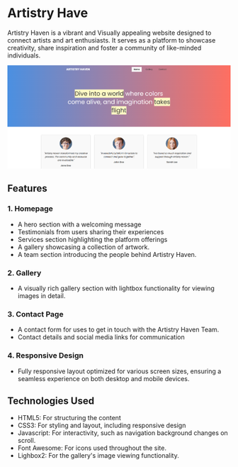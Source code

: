 # Artistry Have

Artistry Haven is a vibrant and Visually appealing website designed to connect artists and art enthusiasts. It serves as a platform to showcase creativity, share inspiration and foster a community of like-minded individuals.

<img src="img/Homepage.png">

## Features

### 1. Homepage

- A hero section with a welcoming message
- Testimonials from users sharing their experiences
- Services section highlighting the platform offerings
- A gallery showcasing a collection of artwork.
- A team section introducing the people behind Artistry Haven.

### 2. Gallery

- A visually rich gallery section with lightbox functionality for viewing images in detail.

### 3. Contact Page

- A contact form for uses to get in touch with the Artistry Haven Team.
- Contact details and social media links for communication

### 4. Responsive Design

- Fully responsive layout optimized for various screen sizes, ensuring a seamless experience on both desktop and mobile devices.

## Technologies Used

- HTML5: For structuring the content
- CSS3: For styling and layout, including responsive design
- Javascript: For interactivity, such as navigation background changes on scroll.
- Font Awesome: For icons used throughout the site.
- Lighbox2: For the gallery's image viewing functionality.
